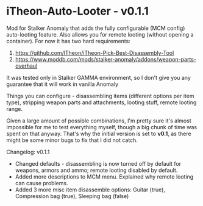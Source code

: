 # iTheon-Auto-Looter - v0.1.1
Mod for Stalker Anomaly that adds the fully configurable (MCM config) auto-looting feature. Also allows you for remote looting (without opening a container).
For now it has two hard requirements:
1. https://github.com/lTheon/iTheon-Pick-Best-Disassembly-Tool
2. https://www.moddb.com/mods/stalker-anomaly/addons/weapon-parts-overhaul

It was tested only in Stalker GAMMA environment, so I don't give you any guarantee that it will work in vanilla Anomaly

Things you can configure - disassembling items (different options per item type), stripping weapon parts and attachments, looting stuff, remote looting range.

Given a large amount of possible combinations, I'm pretty sure it's almost impossible for me to test everything myself, though a big chunk of time was spent on that anyway. That's why the initial version is set to **v0.1**, as there might be some minor bugs to fix that I did not catch.

Changelog:
v0.1.1
- Changed defaults - disassembling is now turned off by default for weapons, armors and ammo; remote looting disabled by default.
- Added more descriptions to MCM menu. Explained why remote looting can cause problems.
- Added 3 more misc item disassemble options: Guitar (true), Compression bag (true), Sleeping bag (false)
